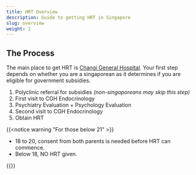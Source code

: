 ```yaml
---
title: HRT Overview
description: Guide to getting HRT in Singapore
slug: overview
weight: 1
---
```


## The Process

The main place to get HRT is [Changi General Hospital](https://www.cgh.com.sg/). Your first step depends on whether you are a singaporean as it determines if you are eligible for government subsidies.

1. Polyclinic referral for subsidies *(non-singaporeans may skip this step)*
1. First visit to CGH Endocrinology
1. Psychiatry Evaluation + Psychology Evaluation
1. Second visit to CGH Endocrinology
1. Obtain HRT

{{<notice warning "For those below 21" >}}

- 18 to 20, consent from both parents is needed before HRT can commence.
- Below 18, NO HRT given.

{{</notice>}}
